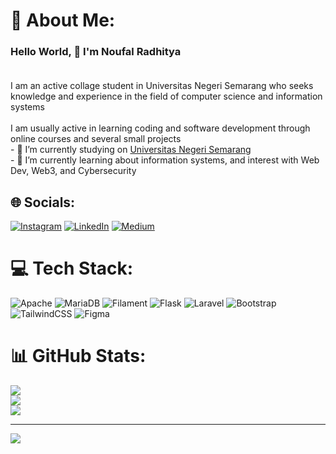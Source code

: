 # 💫 About Me:
### Hello World, 👋 I'm Noufal Radhitya<br><br>
I am an active collage student in Universitas Negeri Semarang who seeks knowledge and experience in the field of computer science and information systems<br><br>I am usually active in learning coding and software development through online courses and several small projects<br>- 🔭 I’m currently studying on <a href="https://unnes.ac.id/">Universitas Negeri Semarang</a><br>- 🌱 I’m currently learning about information systems, and interest with Web Dev, Web3, and Cybersecurity<br>


## 🌐 Socials:
[![Instagram](https://img.shields.io/badge/Instagram-%23E4405F.svg?logo=Instagram&logoColor=white)](https://instagram.com/na.rdtya_) 
[![LinkedIn](https://img.shields.io/badge/LinkedIn-%230077B5.svg?logo=linkedin&logoColor=white)](https://linkedin.com/in/noufal-radhitya-239822223) 
[![Medium](https://img.shields.io/badge/Medium-12100E?logo=medium&logoColor=white)](https://medium.com/@NafyCat69)


# 💻 Tech Stack:
![Apache](https://img.shields.io/badge/apache-%23D42029.svg?style=flat&logo=apache&logoColor=white) ![MariaDB](https://img.shields.io/badge/MariaDB-003545?style=flat&logo=mariadb&logoColor=white) ![Filament](https://img.shields.io/badge/Filament-FFAA00?style=flat&logoColor=%23000000) ![Flask](https://img.shields.io/badge/flask-%23000.svg?style=flat&logo=flask&logoColor=white) ![Laravel](https://img.shields.io/badge/laravel-%23FF2D20.svg?style=flat&logo=laravel&logoColor=white) ![Bootstrap](https://img.shields.io/badge/bootstrap-%238511FA.svg?style=flat&logo=bootstrap&logoColor=white) ![TailwindCSS](https://img.shields.io/badge/tailwindcss-%2338B2AC.svg?style=flat&logo=tailwind-css&logoColor=white) ![Figma](https://img.shields.io/badge/figma-%23F24E1E.svg?style=flat&logo=figma&logoColor=white)
# 📊 GitHub Stats:
![](https://github-readme-stats.vercel.app/api?username=OhanaSama34&theme=gotham&hide_border=false&include_all_commits=false&count_private=false)<br/>
![](https://nirzak-streak-stats.vercel.app/?user=OhanaSama34&theme=gotham&hide_border=false)<br/>
![](https://github-readme-stats.vercel.app/api/top-langs/?username=OhanaSama34&theme=gotham&hide_border=false&include_all_commits=false&count_private=false&layout=compact)

---
[![](https://visitcount.itsvg.in/api?id=OhanaSama34&icon=0&color=0)](https://visitcount.itsvg.in)

<!-- Proudly created with GPRM ( https://gprm.itsvg.in ) -->
